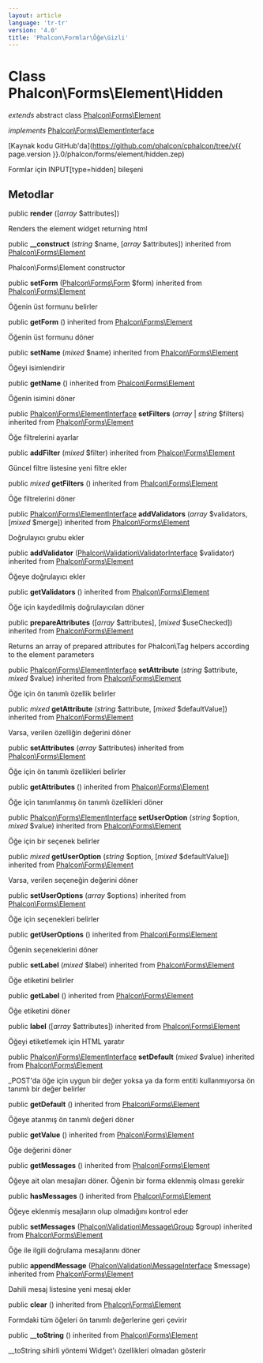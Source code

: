```yaml
---
layout: article
language: 'tr-tr'
version: '4.0'
title: 'Phalcon\Formlar\Öğe\Gizli'
---
```

# Class **Phalcon\Forms\Element\Hidden**

*extends* abstract class [Phalcon\Forms\Element](Phalcon_Forms_Element)

*implements* [Phalcon\Forms\ElementInterface](Phalcon_Forms_ElementInterface)

[Kaynak kodu GitHub'da](https://github.com/phalcon/cphalcon/tree/v{{ page.version }}.0/phalcon/forms/element/hidden.zep)

Formlar için INPUT[type=hidden] bileşeni

## Metodlar

public **render** ([*array* $attributes])

Renders the element widget returning html

public **__construct** (*string* $name, [*array* $attributes]) inherited from [Phalcon\Forms\Element](Phalcon_Forms_Element)

Phalcon\Forms\Element constructor

public **setForm** ([Phalcon\Forms\Form](Phalcon_Forms_Form) $form) inherited from [Phalcon\Forms\Element](Phalcon_Forms_Element)

Öğenin üst formunu belirler

public **getForm** () inherited from [Phalcon\Forms\Element](Phalcon_Forms_Element)

Öğenin üst formunu döner

public **setName** (*mixed* $name) inherited from [Phalcon\Forms\Element](Phalcon_Forms_Element)

Öğeyi isimlendirir

public **getName** () inherited from [Phalcon\Forms\Element](Phalcon_Forms_Element)

Öğenin isimini döner

public [Phalcon\Forms\ElementInterface](Phalcon_Forms_ElementInterface) **setFilters** (*array* | *string* $filters) inherited from [Phalcon\Forms\Element](Phalcon_Forms_Element)

Öğe filtrelerini ayarlar

public **addFilter** (*mixed* $filter) inherited from [Phalcon\Forms\Element](Phalcon_Forms_Element)

Güncel filtre listesine yeni filtre ekler

public *mixed* **getFilters** () inherited from [Phalcon\Forms\Element](Phalcon_Forms_Element)

Öğe filtrelerini döner

public [Phalcon\Forms\ElementInterface](Phalcon_Forms_ElementInterface) **addValidators** (*array* $validators, [*mixed* $merge]) inherited from [Phalcon\Forms\Element](Phalcon_Forms_Element)

Doğrulayıcı grubu ekler

public **addValidator** ([Phalcon\Validation\ValidatorInterface](Phalcon_Validation_ValidatorInterface) $validator) inherited from [Phalcon\Forms\Element](Phalcon_Forms_Element)

Öğeye doğrulayıcı ekler

public **getValidators** () inherited from [Phalcon\Forms\Element](Phalcon_Forms_Element)

Öğe için kaydedilmiş doğrulayıcıları döner

public **prepareAttributes** ([*array* $attributes], [*mixed* $useChecked]) inherited from [Phalcon\Forms\Element](Phalcon_Forms_Element)

Returns an array of prepared attributes for Phalcon\Tag helpers according to the element parameters

public [Phalcon\Forms\ElementInterface](Phalcon_Forms_ElementInterface) **setAttribute** (*string* $attribute, *mixed* $value) inherited from [Phalcon\Forms\Element](Phalcon_Forms_Element)

Öğe için ön tanımlı özellik belirler

public *mixed* **getAttribute** (*string* $attribute, [*mixed* $defaultValue]) inherited from [Phalcon\Forms\Element](Phalcon_Forms_Element)

Varsa, verilen özelliğin değerini döner

public **setAttributes** (*array* $attributes) inherited from [Phalcon\Forms\Element](Phalcon_Forms_Element)

Öğe için ön tanımlı özellikleri belirler

public **getAttributes** () inherited from [Phalcon\Forms\Element](Phalcon_Forms_Element)

Öğe için tanımlanmış ön tanımlı özellikleri döner

public [Phalcon\Forms\ElementInterface](Phalcon_Forms_ElementInterface) **setUserOption** (*string* $option, *mixed* $value) inherited from [Phalcon\Forms\Element](Phalcon_Forms_Element)

Öğe için bir seçenek belirler

public *mixed* **getUserOption** (*string* $option, [*mixed* $defaultValue]) inherited from [Phalcon\Forms\Element](Phalcon_Forms_Element)

Varsa, verilen seçeneğin değerini döner

public **setUserOptions** (*array* $options) inherited from [Phalcon\Forms\Element](Phalcon_Forms_Element)

Öğe için seçenekleri belirler

public **getUserOptions** () inherited from [Phalcon\Forms\Element](Phalcon_Forms_Element)

Öğenin seçeneklerini döner

public **setLabel** (*mixed* $label) inherited from [Phalcon\Forms\Element](Phalcon_Forms_Element)

Öğe etiketini belirler

public **getLabel** () inherited from [Phalcon\Forms\Element](Phalcon_Forms_Element)

Öğe etiketini döner

public **label** ([*array* $attributes]) inherited from [Phalcon\Forms\Element](Phalcon_Forms_Element)

Öğeyi etiketlemek için HTML yaratır

public [Phalcon\Forms\ElementInterface](Phalcon_Forms_ElementInterface) **setDefault** (*mixed* $value) inherited from [Phalcon\Forms\Element](Phalcon_Forms_Element)

_POST'da öğe için uygun bir değer yoksa ya da form entiti kullanmıyorsa ön tanımlı bir değer belirler

public **getDefault** () inherited from [Phalcon\Forms\Element](Phalcon_Forms_Element)

Öğeye atanmış ön tanımlı değeri döner

public **getValue** () inherited from [Phalcon\Forms\Element](Phalcon_Forms_Element)

Öğe değerini döner

public **getMessages** () inherited from [Phalcon\Forms\Element](Phalcon_Forms_Element)

Öğeye ait olan mesajları döner. Öğenin bir forma eklenmiş olması gerekir

public **hasMessages** () inherited from [Phalcon\Forms\Element](Phalcon_Forms_Element)

Öğeye eklenmiş mesajların olup olmadığını kontrol eder

public **setMessages** ([Phalcon\Validation\Message\Group](Phalcon_Validation_Message_Group) $group) inherited from [Phalcon\Forms\Element](Phalcon_Forms_Element)

Öğe ile ilgili doğrulama mesajlarını döner

public **appendMessage** ([Phalcon\Validation\MessageInterface](Phalcon_Validation_MessageInterface) $message) inherited from [Phalcon\Forms\Element](Phalcon_Forms_Element)

Dahili mesaj listesine yeni mesaj ekler

public **clear** () inherited from [Phalcon\Forms\Element](Phalcon_Forms_Element)

Formdaki tüm öğeleri ön tanımlı değerlerine geri çevirir

public **__toString** () inherited from [Phalcon\Forms\Element](Phalcon_Forms_Element)

__toString sihirli yöntemi Widget'ı özellikleri olmadan gösterir